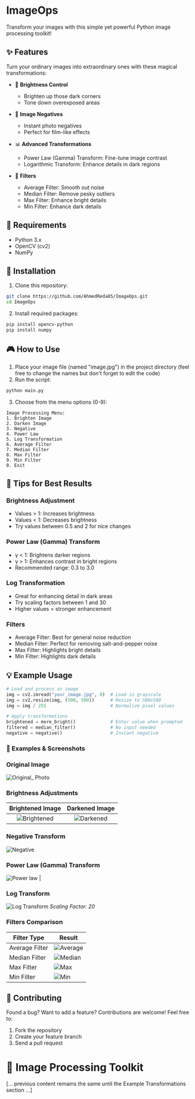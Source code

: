 # ImageOps
 Transform your images with this simple yet powerful Python image processing toolkit! 

## ✨ Features

Turn your ordinary images into extraordinary ones with these magical transformations:

- 🌟 **Brightness Control**
  - Brighten up those dark corners
  - Tone down overexposed areas

- 🔄 **Image Negatives**
  - Instant photo negatives
  - Perfect for film-like effects

- 📊 **Advanced Transformations**
  - Power Law (Gamma) Transform: Fine-tune image contrast
  - Logarithmic Transform: Enhance details in dark regions

- 🎯 **Filters**
  - Average Filter: Smooth out noise
  - Median Filter: Remove pesky outliers
  - Max Filter: Enhance bright details
  - Min Filter: Enhance dark details

## 🔧 Requirements
- Python 3.x
- OpenCV (cv2)
- NumPy

## 🚀 Installation

1. Clone this repository:
```bash
git clone https://github.com/AhmedReda85/ImageOps.git
cd ImageOps
```

2. Install required packages:
```bash
pip install opencv-python
pip install numpy
```

## 🎮 How to Use

1. Place your image file (named "image.jpg") in the project directory
(feel free to change the names but don't forget to edit the code)
2. Run the script:
```bash
python main.py
```

3. Choose from the menu options (0-9):
```
Image Processing Menu:
1. Brighten Image
2. Darken Image
3. Negative
4. Power Law
5. Log Transformation
6. Average Filter
7. Median Filter
8. Max Filter
9. Min Filter
0. Exit
```

## 🎯 Tips for Best Results

### Brightness Adjustment
- Values > 1: Increases brightness
- Values < 1: Decreases brightness
- Try values between 0.5 and 2 for nice changes

### Power Law (Gamma) Transform
- γ < 1: Brightens darker regions
- γ > 1: Enhances contrast in bright regions
- Recommended range: 0.3 to 3.0

### Log Transformation
- Great for enhancing detail in dark areas
- Try scaling factors between 1 and 30
- Higher values = stronger enhancement

### Filters
- Average Filter: Best for general noise reduction
- Median Filter: Perfect for removing salt-and-pepper noise
- Max Filter: Highlights bright details
- Min Filter: Highlights dark details


## 💡 Example Usage

```python
# Load and process an image
img = cv2.imread("your_image.jpg", 0)  # Load in grayscale
img = cv2.resize(img, (500, 500))      # Resize to 500x500
img = img / 255                        # Normalize pixel values

# Apply transformations
brightened = more_bright()             # Enter value when prompted
filtered = median_filter()             # No input needed
negative = negative()                  # Instant negative
```

### 📸 Examples & Screenshots

### Original Image
![Original_ Photo](screenshots/Original_Photo.png)

### Brightness Adjustments
| Brightened Image | Darkened Image |
|:---------------:|:--------------:|
| ![Brightened](screenshots/Brightened_Image.png) | ![Darkened](screenshots/Darkened_Image.png) |

### Negative Transform
![Negative](screenshots/Negative_Image.png)

### Power Law (Gamma) Transform
 ![Power law](screenshots/Power_law_Image.png) |

### Log Transform
![Log Transform](screenshots/Log_Transform_Image.png)
*Scaling Factor: 20*

### Filters Comparison
| Filter Type | Result |
|------------|--------|
| Average Filter | ![Average](screenshots/Average_filter.png) |
| Median Filter | ![Median](screenshots/Median_filter.png) |
| Max Filter | ![Max](screenshots/Max_filter.png) |
| Min Filter | ![Min](screenshots/Min_filter.png) |



## 🤝 Contributing

Found a bug? Want to add a feature? Contributions are welcome! Feel free to:
1. Fork the repository
2. Create your feature branch
3. Send a pull request


# 🎨 Image Processing Toolkit

[... previous content remains the same until the Example Transformations section ...]

